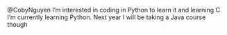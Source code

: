@CobyNguyen
I’m interested in coding in Python to learn it and learning C
I’m currently learning Python. Next year I will be taking a Java course though

<!---
CobyNguyen/CobyNguyen is a ✨ special ✨ repository because its `README.md` (this file) appears on your GitHub profile.
You can click the Preview link to take a look at your changes.
--->
